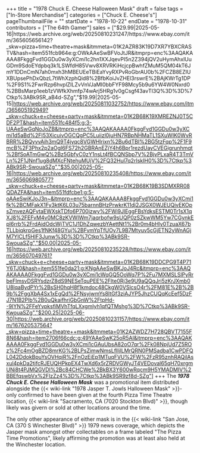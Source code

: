 +++
title = "1978 Chuck E. Cheese Halloween Mask"
draft = false
tags = ["In-Store Merchandise"]
categories = ["Chuck E. Cheese's"]
pageThumbnailFile = ""
startDate = "1978-10-22"
endDate = "1978-10-31"
contributors = ["The 64th Gamer"]
sales = ["$29.99|2025-05-16|https://web.archive.org/web/20250810231247/https://www.ebay.com/itm/365605656142?_skw=pizza+time+theatre+mask&itmmeta=01K2AZR83K19D7XR7YBXCRASTV&hash=item551fcb964e:g:OWkAAeSwBFVoJtJR&itmprp=enc%3AAQAKAAAA8FkggFvd1GGDu0w3yXCmi1c2hn1XXJqevPI5n2Z394jQV2uHymAhxlUuGDm9SdoEYdpbq3k1LSWfdH85Vwv8XRVRKiHcjcpBwhfZMuM5QM04kT6JmY1DDnCmN7ah0mxh3hMBEUEeTBiEaYvyRXPvRoGbrAU0b%2FCZB8EZIUXBUpsePhDxQbzL7tWhXzphQid8%2BfbKoiJvZHEl3rswrE%2BAjKWrTg1DP%2F9S1%2FwrRzp6hvplZILZvVnVJaMI0bbFYF98Mcy5b9u6YW4W0Nxrd0%2BBsMarp1eeb1zVWfkXhmfp74wArj5HRg1v0gCsgf43avTI3Q%3D%3D%7Ctkp%3ABk9SR_aB4d-SZg","$19.99|2025-05-15|https://web.archive.org/web/20250811032752/https://www.ebay.com/itm/365605192949?_skw=chuck+e+cheese+party+mask&itmmeta=01K2B68K19XMREZNJ0T5CDF2PT&hash=item551fc484f5:g:3-UAAeSwGqNoJoZB&itmprp=enc%3AAQAKAAAA0FkggFvd1GGDu0w3yXCmi1d5aBd%2FI53XicuivOGCQgPC5Luiizl0juHN7RBpNHMaTL1SXuWIK0WvRBRR%2BQyvvAih3mQ9T4jyqc8VGWHlrixn%2Bu6dTBI%2BG5tzFqp%2F1F9mcB%2F3Phx2p2aOgI6FS72h2GBRAnEZjY4h6Bpr1rezdUayCVEGigrunhmqt%2BfSoATmGwQ%2Bz5GbfyC0zY1nsLt4fBCQNSbp7V%2BjvPLxaR4T3TmVLn%2F1JNnf1ug8dMXcFNtehuMUjV%2FQ32Hul7q2rIskIH0%3D%7Ctkp%3ABk9SR-SwouaSZg","$35.00|2025-05-16|https://web.archive.org/web/20250810235408/https://www.ebay.com/itm/365606980577?_skw=chuck+e+cheese+party+mask&itmmeta=01K2B68K19B3SDMXRR08QDAZFA&hash=item551fdfcbe1:g:5-oAAeSwiKJoJ3n~&itmprp=enc%3AAQAKAAAA8FkggFvd1GGDu0w3yXCmi1fk%2BCMFakX1Fy3ktK6L03u75barnnBHzPrwkrK11dj2JSGX0WJEUQivEKOpsZmvezAQFvtaEWXskTDfo6P700jzwy%2FWi9JlEggFBsYdksESTM0Tr1sX1qXJ8%2FEFvM4v0MC8zKVWIWm7jaqrbofw9sUQP0zSZkwWM5Yw7CGynkEpl6rrb%2FrdAidOdcWjTVC1J1DhZqwezbYAettNt1%2Br0m4bHly0TzuaX67bTLLbiqkrpGes1fNKf48GYuj%2BFvmYpTfUOy7L9B7Mtyuv5cGjETN2yWnAGjM7YlCLf5HIF3Junw%3D%3D%7Ctkp%3ABk9SR-SwouaSZg","$50.00|2025-05-16|https://web.archive.org/web/20250810235228/https://www.ebay.com/itm/365607049761?_skw=chuck+e+cheese+party+mask&itmmeta=01K2B68K19DDCPG9T4P71Y6TJ0&hash=item551fe0da21:g:KNgAAeSwBKJoJ4Rc&itmprp=enc%3AAQAKAAAA0FkggFvd1GGDu0w3yXCmi1cWqGQ5OoWq7P%2Fu7MXMSLSlPyRrbeFlmsvDSRYsdzrZ8dS9NESeTquPEE%2FIte0Rj3e9U9aQQqJri5zKrJXmb0U8lqaBydPYr%2BsSH0hqH8f1kmdoc48CkgW0VSlcsO4r%2FM81E%2B%2B9b%2FggXbA4Sx1xEgQd%2FNsyjwmYs8ItGf3ziAJYP5JhzCUQqKcEef5DzFJ7N1B2Plb%2B0uQkaifhriGbGnW%2FtpHd--9IYN%2FFeYvpksfiMVhTfqLXxgmIyh1qfQTMshg%3D%7Ctkp%3ABk9SR-KwouaSZg","$200.25|2025-06-30|https://web.archive.org/web/20250810231157/https://www.ebay.com/itm/167620537564?_skw=pizza+time+theatre++mask&itmmeta=01K2AZWDZ7H728QBVT7155F8N6&hash=item2706f66cdc:g:49YAAeSwK25oR5AI&itmprp=enc%3AAQAKAAAA0FkggFvd1GGDu0w3yXCmi1cGAuUbsA82oO7qr%2Fk08NpjUd7Z5ROz%2Fc4mOgBZD8mrKG%2BLPsZimwNmsLfIljlLMrQRN0PMSadba1CwPDFQL042DdokBpuYsOVHqiR%2FnOzEiEp1MTuqFVU%2FW%2FzR95znhRAQilAsxul4pkDa2tjfcRJEUQHPkpEX4TwXd6x5rZRDVGWyJT4VEDoval65qH70xrgmUNi8t4PJMQGVDI%2Bc84CHCWe%2BkBX3Y600wRqcm9H5YMADMIV%2BBEfqswbVx%2FlzZz4%3D%7Ctkp%3ABk9SR9zf8d-SZg"]
+++
The ***1978 Chuck E. Cheese Halloween Mask*** was a promotional item distributed alongside the {{< wiki-link "1978 Jasper T. Jowls Halloween Mask" >}}- only confirmed to have been given at the fourth Pizza Time Theatre location, {{< wiki-link "Sacramento, CA (7020 Stockton Blvd)" >}}, though likely was givern or sold at other locations around the time.


The only other appearance of either mask is in the {{< wiki-link "San Jose, CA (370 S Winchester Blvd)" >}} 1979 news coverage, which depicts the Jasper mask amongst other collectables on a frame labeled "The Pizza Time Promotions", likely affirming the promotion was at least also held at the Winchester location.